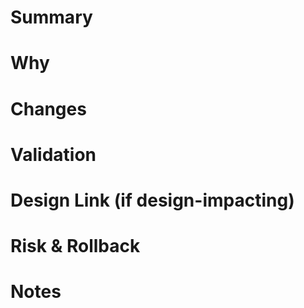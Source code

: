 # Summary

# Why

# Changes

# Validation

# Design Link (if design-impacting)

# Risk & Rollback

# Notes
